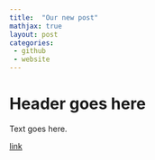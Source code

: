 ```yaml
---
title:  "Our new post"
mathjax: true 
layout: post
categories: 
 - github
 - website
---
```


# Header goes here 

Text goes here. 

[link](google.com) 



